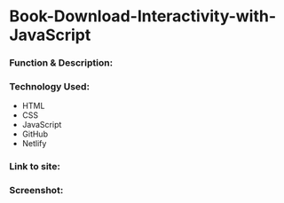 # Book-Download-Interactivity-with-JavaScript

<h3>Function & Description:</h3>




<h3>Technology Used:</h3>

- HTML
- CSS
- JavaScript
- GitHub 
- Netlify

<h3>Link to site:</h3>


<h3>Screenshot:</h3>

